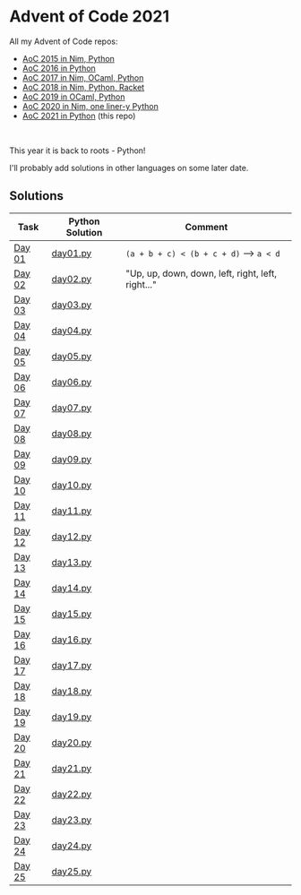 # Advent of Code 2021

All my Advent of Code repos:

* [AoC 2015 in Nim, Python](https://github.com/narimiran/advent_of_code_2015)
* [AoC 2016 in Python](https://github.com/narimiran/advent_of_code_2016)
* [AoC 2017 in Nim, OCaml, Python](https://github.com/narimiran/AdventOfCode2017)
* [AoC 2018 in Nim, Python, Racket](https://github.com/narimiran/AdventOfCode2018)
* [AoC 2019 in OCaml, Python](https://github.com/narimiran/AdventOfCode2019)
* [AoC 2020 in Nim, one liner-y Python](https://github.com/narimiran/AdventOfCode2020)
* [AoC 2021 in Python](https://github.com/narimiran/AdventOfCode2021) (this repo)


&nbsp;

This year it is back to roots - Python!

I'll probably add solutions in other languages on some later date.



## Solutions


Task                                          | Python Solution             | Comment
---                                           | ---                         | ---
[Day 01](http://adventofcode.com/2021/day/1)  | [day01.py](python/day01.py) | `(a + b + c) < (b + c + d)` --> `a < d`
[Day 02](http://adventofcode.com/2021/day/2)  | [day02.py](python/day02.py) | "Up, up, down, down, left, right, left, right..."
[Day 03](http://adventofcode.com/2021/day/3)  | [day03.py](python/day03.py) |
[Day 04](http://adventofcode.com/2021/day/4)  | [day04.py](python/day04.py) |
[Day 05](http://adventofcode.com/2021/day/5)  | [day05.py](python/day05.py) |
[Day 06](http://adventofcode.com/2021/day/6)  | [day06.py](python/day06.py) |
[Day 07](http://adventofcode.com/2021/day/7)  | [day07.py](python/day07.py) |
[Day 08](http://adventofcode.com/2021/day/8)  | [day08.py](python/day08.py) |
[Day 09](http://adventofcode.com/2021/day/9)  | [day09.py](python/day09.py) |
[Day 10](http://adventofcode.com/2021/day/10) | [day10.py](python/day10.py) |
[Day 11](http://adventofcode.com/2021/day/11) | [day11.py](python/day11.py) |
[Day 12](http://adventofcode.com/2021/day/12) | [day12.py](python/day12.py) |
[Day 13](http://adventofcode.com/2021/day/13) | [day13.py](python/day13.py) |
[Day 14](http://adventofcode.com/2021/day/14) | [day14.py](python/day14.py) |
[Day 15](http://adventofcode.com/2021/day/15) | [day15.py](python/day15.py) |
[Day 16](http://adventofcode.com/2021/day/16) | [day16.py](python/day16.py) |
[Day 17](http://adventofcode.com/2021/day/17) | [day17.py](python/day17.py) |
[Day 18](http://adventofcode.com/2021/day/18) | [day18.py](python/day18.py) |
[Day 19](http://adventofcode.com/2021/day/19) | [day19.py](python/day19.py) |
[Day 20](http://adventofcode.com/2021/day/20) | [day20.py](python/day20.py) |
[Day 21](http://adventofcode.com/2021/day/21) | [day21.py](python/day21.py) |
[Day 22](http://adventofcode.com/2021/day/22) | [day22.py](python/day22.py) |
[Day 23](http://adventofcode.com/2021/day/23) | [day23.py](python/day23.py) |
[Day 24](http://adventofcode.com/2021/day/24) | [day24.py](python/day24.py) |
[Day 25](http://adventofcode.com/2021/day/25) | [day25.py](python/day25.py) |
